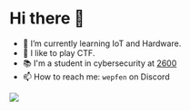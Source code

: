 # Hi there 👋

- 🌱 I’m currently learning IoT and Hardware.
- 🧠 I like to play CTF.
- 📚 I'm a student in cybersecurity at [2600](https://www.ecole2600.com)
- 📫 How to reach me: `wepfen` on Discord

<!--
**wepfen/wepfen** is a ✨ _special_ ✨ repository because its `README.md` (this file) appears on your GitHub profile.

Here are some ideas to get you started:

- 🔭 I’m currently working on ...
- 🌱 I’m currently learning ...
- 👯 I’m looking to collaborate on ...
- 🤔 I’m looking for help with ...
- 💬 Ask me about ...
- 📫 How to reach me: ...
- 😄 Pronouns: ...
- ⚡ Fun fact: ...
-->

<div style="display: flex; justify-content: space-between;">
    <!-- Top Languages Card -->
    <img src="https://github-readme-stats.vercel.app/api/top-langs/?username=wepfen&&hide=html&bg_color=ffffff&text_color=070707&icon_color=1F6FEB&layout=compact&langs_count=5&card_width=445" style="margin-right: 10px;">
</div>


